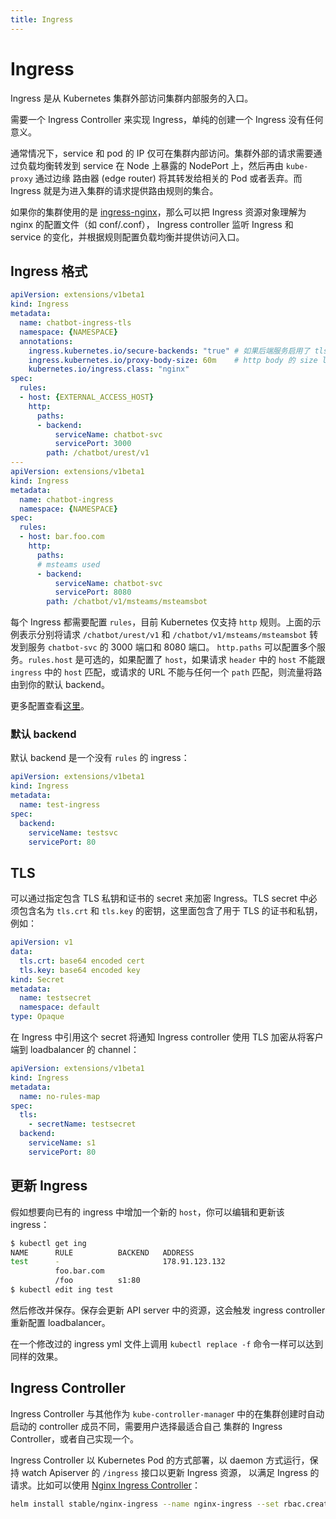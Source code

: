 ```yaml
---
title: Ingress
---
```

# Ingress
Ingress 是从 Kubernetes 集群外部访问集群内部服务的入口。

需要一个 Ingress Controller 来实现 Ingress，单纯的创建一个 Ingress 没有任何意义。

通常情况下，service 和 pod 的 IP 仅可在集群内部访问。集群外部的请求需要通过负载均衡转发到 service 在 Node 上暴露的 NodePort 上，然后再由 `kube-proxy` 通过边缘
路由器 (edge router) 将其转发给相关的 Pod 或者丢弃。而 Ingress 就是为进入集群的请求提供路由规则的集合。

如果你的集群使用的是 [ingress-nginx](https://github.com/kubernetes/ingress-nginx)，那么可以把 Ingress 资源对象理解为 nginx 的配置文件（如 conf/<your config>.conf），
Ingress controller 监听 Ingress 和 service 的变化，并根据规则配置负载均衡并提供访问入口。

## Ingress 格式
```yml
apiVersion: extensions/v1beta1
kind: Ingress
metadata:
  name: chatbot-ingress-tls
  namespace: {NAMESPACE}
  annotations:
    ingress.kubernetes.io/secure-backends: "true" # 如果后端服务启用了 tls
    ingress.kubernetes.io/proxy-body-size: 60m    # http body 的 size limit
    kubernetes.io/ingress.class: "nginx"
spec:
  rules:
  - host: {EXTERNAL_ACCESS_HOST}
    http:
      paths:
      - backend:
          serviceName: chatbot-svc
          servicePort: 3000
        path: /chatbot/urest/v1
---
apiVersion: extensions/v1beta1
kind: Ingress
metadata:
  name: chatbot-ingress
  namespace: {NAMESPACE}
spec:
  rules:
  - host: bar.foo.com
    http:
      paths:
      # msteams used
      - backend:
          serviceName: chatbot-svc
          servicePort: 8080
        path: /chatbot/v1/msteams/msteamsbot
```
每个 Ingress 都需要配置 `rules`，目前 Kubernetes 仅支持 `http` 规则。上面的示例表示分别将请求 `/chatbot/urest/v1` 和 `/chatbot/v1/msteams/msteamsbot`
转发到服务 `chatbot-svc` 的 3000 端口和 8080 端口。 `http.paths` 可以配置多个服务。`rules.host` 是可选的，如果配置了 `host`，如果请求 `header` 中的 `host`
不能跟 `ingress` 中的 `host` 匹配，或请求的 URL 不能与任何一个 `path` 匹配，则流量将路由到你的默认 backend。

更多配置查看[这里](https://kubernetes.github.io/ingress-nginx/user-guide/nginx-configuration/annotations/)。

### 默认 backend
默认 backend 是一个没有 `rules` 的 ingress：
```yml
apiVersion: extensions/v1beta1
kind: Ingress
metadata:
  name: test-ingress
spec:
  backend:
    serviceName: testsvc
    servicePort: 80
```

## TLS
可以通过指定包含 TLS 私钥和证书的 secret 来加密 Ingress。TLS secret 中必须包含名为 `tls.crt` 和 `tls.key` 的密钥，这里面包含了用于 TLS 的证书和私钥，例如：
```yml
apiVersion: v1
data:
  tls.crt: base64 encoded cert
  tls.key: base64 encoded key
kind: Secret
metadata:
  name: testsecret
  namespace: default
type: Opaque
```

在 Ingress 中引用这个 secret 将通知 Ingress controller 使用 TLS 加密从将客户端到 loadbalancer 的 channel：
```yml
apiVersion: extensions/v1beta1
kind: Ingress
metadata:
  name: no-rules-map
spec:
  tls:
    - secretName: testsecret
  backend:
    serviceName: s1
    servicePort: 80
```

## 更新 Ingress
假如想要向已有的 ingress 中增加一个新的 `host`，你可以编辑和更新该 ingress：
```sh
$ kubectl get ing
NAME      RULE          BACKEND   ADDRESS
test      -                       178.91.123.132
          foo.bar.com
          /foo          s1:80
$ kubectl edit ing test
```
然后修改并保存。保存会更新 API server 中的资源，这会触发 ingress controller 重新配置 loadbalancer。

在一个修改过的 ingress yml 文件上调用 `kubectl replace -f` 命令一样可以达到同样的效果。

## Ingress Controller
Ingress Controller 与其他作为 `kube-controller-manage`r 中的在集群创建时自动启动的 controller 成员不同，需要用户选择最适合自己
集群的 Ingress Controller，或者自己实现一个。

Ingress Controller 以 Kubernetes Pod 的方式部署，以 daemon 方式运行，保持 watch Apiserver 的 `/ingress` 接口以更新 Ingress 资源，
以满足 Ingress 的请求。比如可以使用 [Nginx Ingress Controller](https://github.com/kubernetes/ingress-nginx)：
```sh
helm install stable/nginx-ingress --name nginx-ingress --set rbac.create=true
```